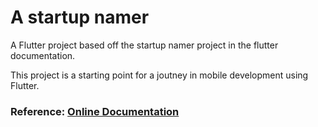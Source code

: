 # A startup namer

A Flutter project based off the startup namer project in the flutter documentation.

This project is a starting point for a joutney in mobile development using Flutter.

### Reference: [Online Documentation](https://docs.flutter.dev/get-started/codelab)

<!-- A few resources to get you started if this is your first Flutter project:

- [Lab: Write your first Flutter app](https://docs.flutter.dev/get-started/codelab)
- [Cookbook: Useful Flutter samples](https://docs.flutter.dev/cookbook)

For help getting started with Flutter development, view the
[online documentation](https://docs.flutter.dev/), which offers tutorials,
samples, guidance on mobile development, and a full API reference. -->
